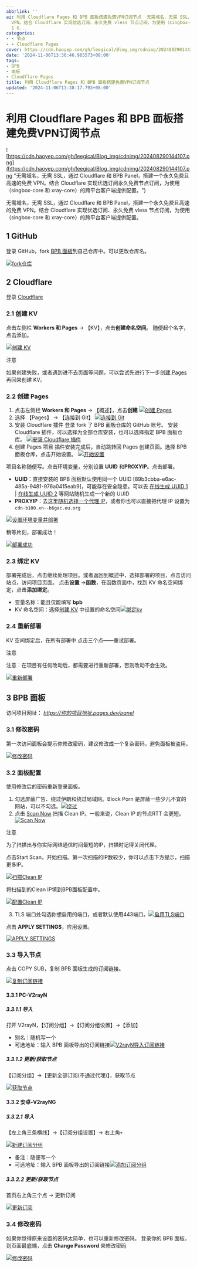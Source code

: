 ```yaml
---
abbrlink: ''
ai: 利用 Cloudflare Pages 和 BPB 面板搭建免费VPN订阅节点  无需域名，无需 SSL，通过 Cloudflare 和 BPB Panel，搭建一个永久免费且高速的免费
  VPN。结合 Cloudflare 实现优选订阅、永久免费 vless 节点订阅，为使用（singbox-core 和 xray-core）的跨平台客户端提供配置。
  1 G...
categories:
- - 节点
- - Cloudflare Pages
cover: https://cdn.haoyep.com/gh/leegical/Blog_img/cdnimg/202408290144107.png
date: '2024-11-06T13:36:46.985573+08:00'
tags:
- BPB
- 面板
- Cloudflare Pages
title: 利用 Cloudflare Pages 和 BPB 面板搭建免费VPN订阅节点
updated: '2024-11-06T13:38:17.793+08:00'
---
```

# 利用 Cloudflare Pages 和 BPB 面板搭建免费VPN订阅节点

![https://cdn.haoyep.com/gh/leegical/Blog_img/cdnimg/202408290144107.png](https://cdn.haoyep.com/gh/leegical/Blog_img/cdnimg/202408290144107.png "无需域名，无需 SSL，通过 Cloudflare 和 BPB Panel，搭建一个永久免费且高速的免费 VPN。结合 Cloudflare 实现优选订阅永久免费节点订阅，为使用（singbox-core 和 xray-core）的跨平台客户端提供配置。")

无需域名，无需 SSL，通过 Cloudflare 和 BPB Panel，搭建一个永久免费且高速的免费 VPN。结合 Cloudflare 实现优选订阅、永久免费 vless 节点订阅，为使用（singbox-core 和 xray-core）的跨平台客户端提供配置。

## 1 GitHub

登录 GitHub，fork [BPB 面板](https://github.com/bia-pain-bache/BPB-Worker-Panel)到自己仓库中。可以更改仓库名。

[![fork仓库](https://cdn.haoyep.com/gh/leegical/Blog_img/cdnimg/202408210057058.png "fork仓库")](https://cdn.haoyep.com/gh/leegical/Blog_img/cdnimg/202408210057058.png?size=large)

## 2 Cloudflare

登录 [Cloudflare](https://dash.cloudflare.com/)

### 2.1 创建 KV

点击左侧栏 **Workers 和 Pages** -> 【KV】，点击​**创建命名空间**​。 随便起个名字，点击添加。

[![创建 KV](https://cdn.haoyep.com/gh/leegical/Blog_img/cdnimg/202408282353466.png "创建 KV")](https://cdn.haoyep.com/gh/leegical/Blog_img/cdnimg/202408282353466.png?size=large)

注意

如果创建失败，或者遇到进不去页面等问题，可以尝试先进行下一步[创建 Pages](https://www.haoyep.com/posts/cf-bpb-vpn/#%e5%88%9b%e5%bb%ba-pages)再回来创建 KV。

### 2.2 创建 Pages

1. 点击左侧栏 **Workers 和 Pages** -> 【概述】，点击**创建**
   [![创建 Pages](https://cdn.haoyep.com/gh/leegical/Blog_img/cdnimg/202408282337942.png "创建 Pages")](https://cdn.haoyep.com/gh/leegical/Blog_img/cdnimg/202408282337942.png?size=large)
2. 选择 【Pages】 -> 【连接到 Git】
   [![连接到 Git](https://cdn.haoyep.com/gh/leegical/Blog_img/cdnimg/202408282356132.png "连接到 Git")](https://cdn.haoyep.com/gh/leegical/Blog_img/cdnimg/202408282356132.png?size=large)
3. 安装 Cloudflare 插件 登录 fork 了 BPB 面板仓库的 GitHub 账号。 安装 Cloudflare 插件，可以选择为全部仓库安装，也可以选择指定 BPB 面板仓库。
   [![安装 Cloudflare 插件](https://cdn.haoyep.com/gh/leegical/Blog_img/cdnimg/202408290003015.png "安装 Cloudflare 插件")](https://cdn.haoyep.com/gh/leegical/Blog_img/cdnimg/202408290003015.png?size=large)
4. 创建 Pages 项目 插件安装完成后，自动跳转回 Pages 创建页面。选择 BPB 面板仓库，点击开始设置。
   [![开始设置](https://cdn.haoyep.com/gh/leegical/Blog_img/cdnimg/202408290005720.png "开始设置")](https://cdn.haoyep.com/gh/leegical/Blog_img/cdnimg/202408290005720.png?size=large)

项目名称随便写。点击环境变量，分别设置 **UUID** 和 ​**PROXYIP**​。点击部署。

* ​**UUID**​：直接安装的 BPB 面板默认使用同一个 UUID [89b3cbba-e6ac-485a-9481-976a0415eab9]，可能存在安全隐患。可以去 [在线生成 UUID 1](https://1024tools.com/uuid) | [在线生成 UUID 2](https://www.lddgo.net/string/uuid) 等网站随机生成一个新的 UUID
* ​**PROXYIP**​：去这里[随机选择一个代理 IP](https://www.nslookup.io/domains/cdn.xn--b6gac.eu.org/dns-records/)，或者你也可以直接把代理 IP 设置为 `cdn-b100.xn--b6gac.eu.org`

[![设置环境变量并部署](https://cdn.haoyep.com/gh/leegical/Blog_img/cdnimg/202408290013515.png "设置环境变量并部署")](https://cdn.haoyep.com/gh/leegical/Blog_img/cdnimg/202408290013515.png?size=large)

稍等片刻，部署成功！

[![部署成功](https://cdn.haoyep.com/gh/leegical/Blog_img/cdnimg/202408290035625.png "部署成功")](https://cdn.haoyep.com/gh/leegical/Blog_img/cdnimg/202408290035625.png?size=large)

### 2.3 绑定 KV

部署完成后，点击继续处理项目。或者返回到概述中，选择部署的项目，点击访问站点，访问项目页面。 点击**设置** -> ​**函数**​，在函数页面中，找到 KV 命名空间绑定，点击​**添加绑定**​。

* 变量名称：能且仅能填写 **bpb**
* KV 命名空间：选择[创建 KV](https://www.haoyep.com/posts/cf-bpb-vpn/#%e5%88%9b%e5%bb%ba-kv) 中设置的命名空间[![绑定kv](https://cdn.haoyep.com/gh/leegical/Blog_img/cdnimg/202408290039054.png "绑定kv")](https://cdn.haoyep.com/gh/leegical/Blog_img/cdnimg/202408290039054.png?size=large)

### 2.4 重新部署

KV 空间绑定后，在所有部署中 点击三个点——重试部署。

注意

注意：在项目有任何改动后，都需要进行重新部署，否则改动不会生效。

[![重新部署](https://cdn.haoyep.com/gh/leegical/Blog_img/cdnimg/202408290046972.png "重新部署")](https://cdn.haoyep.com/gh/leegical/Blog_img/cdnimg/202408290046972.png?size=large)

## 3 BPB 面板

访问项目网址： *https://你的项目地址.pages.dev/panel*

### 3.1 修改密码

第一次访问面板会提示你修改密码，建议修改成一个复杂密码，避免面板被盗用。

[![修改密码](https://cdn.haoyep.com/gh/leegical/Blog_img/cdnimg/202408290050299.png "修改密码")](https://cdn.haoyep.com/gh/leegical/Blog_img/cdnimg/202408290050299.png?size=large)

### 3.2 面板配置

使用修改后的密码重新登录面板。

1. 勾选屏蔽广告、绕过伊朗和绕过局域网。Block Porn 是屏蔽一些少儿不宜的网站，可以不勾选。[![绕过](https://cdn.haoyep.com/gh/leegical/Blog_img/cdnimg/202408290053192.png "绕过")](https://cdn.haoyep.com/gh/leegical/Blog_img/cdnimg/202408290053192.png?size=large)
2. 点击 [Scan Now](https://scanner.github1.cloud/) 扫描 Clean IP。一般来说，Clean IP 的节点RTT 会更短。[![Scan Now](https://cdn.haoyep.com/gh/leegical/Blog_img/cdnimg/202408290057503.png "Scan Now")](https://cdn.haoyep.com/gh/leegical/Blog_img/cdnimg/202408290057503.png?size=large)

注意

为了扫描出与你实际网络通信时间最短的IP，扫描时记得关闭代理。

点击Start Scan，开始扫描。第一次扫描的IP数较少，你可以点击下方提示，扫描更多IP。

[![扫描Clean IP](https://cdn.haoyep.com/gh/leegical/Blog_img/cdnimg/202408290102440.png "扫描Clean IP")](https://cdn.haoyep.com/gh/leegical/Blog_img/cdnimg/202408290102440.png?size=large)

将扫描到的Clean IP填到BPB面板配置中。

[![配置Clean IP](https://cdn.haoyep.com/gh/leegical/Blog_img/cdnimg/202408290105211.png "配置Clean IP")](https://cdn.haoyep.com/gh/leegical/Blog_img/cdnimg/202408290105211.png?size=large)

3. TLS 端口处勾选你想启用的端口，或者默认使用443端口。[![启用TLS端口](https://cdn.haoyep.com/gh/leegical/Blog_img/cdnimg/202408290056538.png "启用TLS端口")](https://cdn.haoyep.com/gh/leegical/Blog_img/cdnimg/202408290056538.png?size=large)

点击 ​**APPLY SETTINGS**​，应用设置。

[![APPLY SETTINGS](https://cdn.haoyep.com/gh/leegical/Blog_img/cdnimg/202408290106273.png "APPLY SETTINGS")](https://cdn.haoyep.com/gh/leegical/Blog_img/cdnimg/202408290106273.png?size=large)

### 3.3 导入节点

点击 COPY SUB，复制 BPB 面板生成的订阅链接。

[![复制订阅链接](https://cdn.haoyep.com/gh/leegical/Blog_img/cdnimg/202408290110707.png "复制订阅链接")](https://cdn.haoyep.com/gh/leegical/Blog_img/cdnimg/202408290110707.png?size=large)

#### 3.3.1 PC-V2rayN

##### 3.3.1.1 导入

打开 V2rayN，【订阅分组】->【订阅分组设置】->【添加】

* 别名：随机写一个
* 可选地址：输入 BPB 面板导出的订阅链接[![V2rayN导入订阅链接](https://cdn.haoyep.com/gh/leegical/Blog_img/cdnimg/202408290114711.png "V2rayN导入订阅链接")](https://cdn.haoyep.com/gh/leegical/Blog_img/cdnimg/202408290114711.png?size=large)

##### 3.3.1.2 更新/获取节点

【订阅分组】->【更新全部订阅(不通过代理)】，获取节点

[![获取节点](https://cdn.haoyep.com/gh/leegical/Blog_img/cdnimg/202408290117981.png "获取节点")](https://cdn.haoyep.com/gh/leegical/Blog_img/cdnimg/202408290117981.png?size=large)

#### 3.3.2 安卓-V2rayNG

##### 3.3.2.1 导入

【左上角三条横线】->【订阅分组设置】-> 右上角`+`

[![新建订阅分组](https://cdn.haoyep.com/gh/leegical/Blog_img/cdnimg/202408290125388.png "新建订阅分组")](https://cdn.haoyep.com/gh/leegical/Blog_img/cdnimg/202408290125388.png?size=large)

* 备注：随便写一个
* 可选地址：输入 BPB 面板导出的订阅链接[![添加订阅分组](https://cdn.haoyep.com/gh/leegical/Blog_img/cdnimg/202408290127693.png "添加订阅分组")](https://cdn.haoyep.com/gh/leegical/Blog_img/cdnimg/202408290127693.png?size=large)

##### 3.3.2.2 更新/获取节点

首页右上角三个点 -> 更新订阅

[![更新订阅](https://cdn.haoyep.com/gh/leegical/Blog_img/cdnimg/202408290131358.png "更新订阅")](https://cdn.haoyep.com/gh/leegical/Blog_img/cdnimg/202408290131358.png?size=large)

### 3.4 修改密码

如果你觉得原来设置的密码太简单，也可以重新修改密码。 登录你的 BPB 面板，到页面最底端，点击 **Change Password** 来修改密码

[![修改密码](https://cdn.haoyep.com/gh/leegical/Blog_img/cdnimg/202408290120104.png "修改密码")](https://cdn.haoyep.com/gh/leegical/Blog_img/cdnimg/202408290120104.png?size=large)

